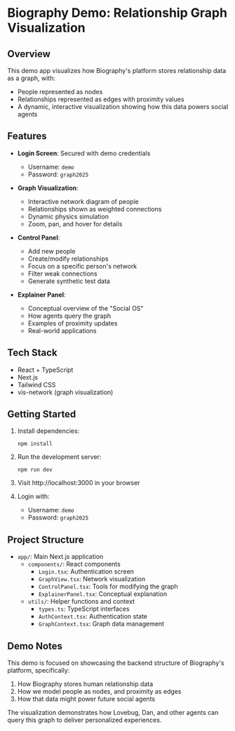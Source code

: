# Biography Demo: Relationship Graph Visualization

## Overview

This demo app visualizes how Biography's platform stores relationship data as a graph, with:
- People represented as nodes
- Relationships represented as edges with proximity values
- A dynamic, interactive visualization showing how this data powers social agents

## Features

- **Login Screen**: Secured with demo credentials
  - Username: `demo`
  - Password: `graph2025`

- **Graph Visualization**:
  - Interactive network diagram of people
  - Relationships shown as weighted connections
  - Dynamic physics simulation
  - Zoom, pan, and hover for details

- **Control Panel**:
  - Add new people
  - Create/modify relationships
  - Focus on a specific person's network
  - Filter weak connections
  - Generate synthetic test data

- **Explainer Panel**:
  - Conceptual overview of the "Social OS"
  - How agents query the graph
  - Examples of proximity updates
  - Real-world applications

## Tech Stack

- React + TypeScript
- Next.js
- Tailwind CSS
- vis-network (graph visualization)

## Getting Started

1. Install dependencies:
   ```
   npm install
   ```

2. Run the development server:
   ```
   npm run dev
   ```

3. Visit http://localhost:3000 in your browser

4. Login with:
   - Username: `demo`
   - Password: `graph2025`

## Project Structure

- `app/`: Main Next.js application
  - `components/`: React components
    - `Login.tsx`: Authentication screen
    - `GraphView.tsx`: Network visualization
    - `ControlPanel.tsx`: Tools for modifying the graph
    - `ExplainerPanel.tsx`: Conceptual explanation
  - `utils/`: Helper functions and context
    - `types.ts`: TypeScript interfaces
    - `AuthContext.tsx`: Authentication state
    - `GraphContext.tsx`: Graph data management

## Demo Notes

This demo is focused on showcasing the backend structure of Biography's platform, specifically:

1. How Biography stores human relationship data
2. How we model people as nodes, and proximity as edges
3. How that data might power future social agents

The visualization demonstrates how Lovebug, Dan, and other agents can query this graph to deliver personalized experiences. 
